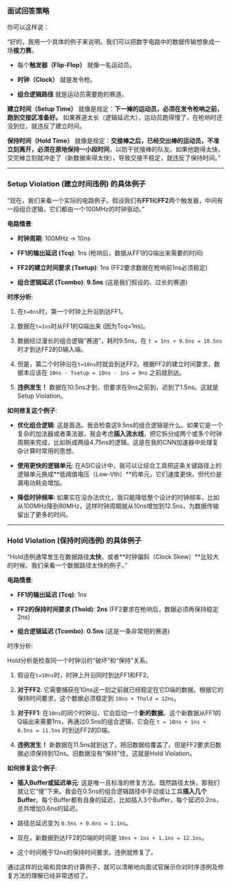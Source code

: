 
### 面试回答策略

你可以这样说：

“好的，我用一个具体的例子来说明。我们可以把数字电路中的数据传输想象成一场**接力赛**。

- 每个**触发器（Flip-Flop）** 就像一名运动员。
    
- **时钟（Clock）** 就是发令枪。
    
- **组合逻辑路径** 就是运动员需要跑的赛道。
    

**建立时间（Setup Time）** 就像是规定：**下一棒的运动员，必须在发令枪响之前，跑到交接区准备好。** 如果赛道太长（逻辑延迟大），运动员跑得慢了，在枪响时还没到位，就违反了建立时间。

**保持时间（Hold Time）** 就像是规定：**交接棒之后，已经交出棒的运动员，不准立刻离开，必须在原地保持一小段时间**，以防干扰接棒的队友。如果他跑得太快，交完棒立刻就冲走了（新数据来得太快），导致交接不稳定，就违反了保持时间。”

---

### Setup Violation (建立时间违例) 的具体例子

“现在，我们来看一个实际的电路例子。假设我们有**FF1**和**FF2**两个触发器，中间有一段组合逻辑，它们都由一个100MHz的时钟驱动。”

**电路情景**:

- **时钟周期**: 100MHz -> 10ns
    
- **FF1的输出延迟 (Tcq)**: 1ns (枪响后，数据从FF1的Q端出来需要的时间)
    
- **FF2的建立时间要求 (Tsetup)**: 1ns (FF2要求数据在枪响前1ns必须稳定)
    
- **组合逻辑延迟 (Tcombo)**: **9.5ns** (这是我们假设的、过长的赛道)
    

**时序分析**:

1. 在`t=0ns`时，第一个时钟上升沿到达FF1。
    
2. 数据在`t=1ns`时从FF1的Q端出来 (因为Tcq=1ns)。
    
3. 数据经过漫长的组合逻辑“赛道”，耗时9.5ns，在 `t = 1ns + 9.5ns = 10.5ns` 时才到达FF2的D输入端。
    
4. 但是，第二个时钟沿在`t=10ns`时就会到达FF2。根据FF2的建立时间要求，数据本应该在 `10ns - Tsetup = 10ns - 1ns = 9ns` 之前就到达。
    
5. **违例发生！** 数据在10.5ns才到，但要求在9ns之前到，迟到了1.5ns。这就是Setup Violation。
    

**如何修复这个例子**:

- **优化组合逻辑**: 这是首选。我会检查这9.5ns的组合逻辑是什么。如果它是一个复杂的加法器或者乘法器，我会考虑**插入流水线**，把它拆分成两个或多个时钟周期来完成，比如拆成两级4.75ns的逻辑。这是在我的CNN加速器中处理复杂计算时常用的思想。
    
- **使用更快的逻辑单元**: 在ASIC设计中，我可以让综合工具把这条关键路径上的逻辑单元换成**低阈值电压（Low-Vth）**的单元，它们速度更快，但代价是漏电功耗会增加。
    
- **降低时钟频率**: 如果实在没办法优化，我只能降低整个设计的时钟频率，比如从100MHz降到80MHz，这样时钟周期就从10ns增加到12.5ns，为数据传输留出了更多的时间。
    

---

### Hold Violation (保持时间违例) 的具体例子

“Hold违例通常发生在数据路径**太快**，或者**时钟偏斜（Clock Skew）**比较大的时候。我们来看一个数据路径太快的例子。”

**电路情景**:

- **FF1的输出延迟 (Tcq)**: 1ns
    
- **FF2的保持时间要求 (Thold)**: **2ns** (FF2要求在枪响后，数据必须再保持稳定2ns)
    
- **组合逻辑延迟 (Tcombo)**: **0.5ns** (这是一条非常短的赛道)
    

时序分析:

Hold分析是检查同一个时钟沿的“破坏”和“保持”关系。

1. 假设在`t=10ns`时，时钟上升沿同时到达FF1和FF2。
    
2. **对于FF2**: 它需要捕获在10ns这一刻之前就已经稳定在它D端的数据。根据它的保持时间要求，这个数据必须稳定到 `10ns + Thold = 12ns`。
    
3. **对于FF1**: 在`10ns`的同个时钟沿，它会启动一个**新的数据**。这个新数据从FF1的Q端出来需要1ns，再通过0.5ns的组合逻辑，它会在 `t = 10ns + 1ns + 0.5ns = 11.5ns` 时到达FF2的D端。
    
4. **违例发生！** 新数据在11.5ns就到达了，把旧数据给覆盖了。但是FF2要求旧数据必须保持到12ns。旧数据没有“保持”住，这就是Hold Violation。
    

**如何修复这个例子**:

- **插入Buffer或延迟单元**: 这是唯一且标准的修复方法。既然路径太快，那我们就让它“慢”下来。我会在0.5ns的组合逻辑路径中手动或让工具**插入几个Buffer**。每个Buffer都有自身的延迟，比如插入3个Buffer，每个延迟0.2ns，总共增加0.6ns的延迟。
    
- 路径总延迟变为 `0.5ns + 0.6ns = 1.1ns`。
    
- 现在，新数据到达FF2的D端的时间是 `10ns + 1ns + 1.1ns = 12.1ns`。
    
- 这个时间晚于12ns的保持时间要求，违例就修复了。
    

通过这样的比喻和具体的计算例子，就可以清晰地向面试官展示你对时序违例及修复方法的理解已经非常透彻了。